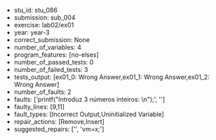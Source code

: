- stu_id: stu_086	       
- submission: sub_004
- exercise: lab02/ex01
- year: year-3
- correct_submission: None
- number_of_variables: 4
- program_features: [no-elses] 
- number_of_passed_tests: 0
- number_of_failed_tests: 3
- tests_output: [ex01_0: Wrong Answer,ex01_1: Wrong Answer,ex01_2: Wrong Answer]
- number_of_faults: 2
- faults: ['printf("Introduz 3 números inteiros: \n");', '']
- faulty_lines: [9,11]
- fault_types: [Incorrect Output,Uninitialized Variable]
- repair_actions: [Remove,Insert] 
- suggested_repairs: ['', 'vm=x;']